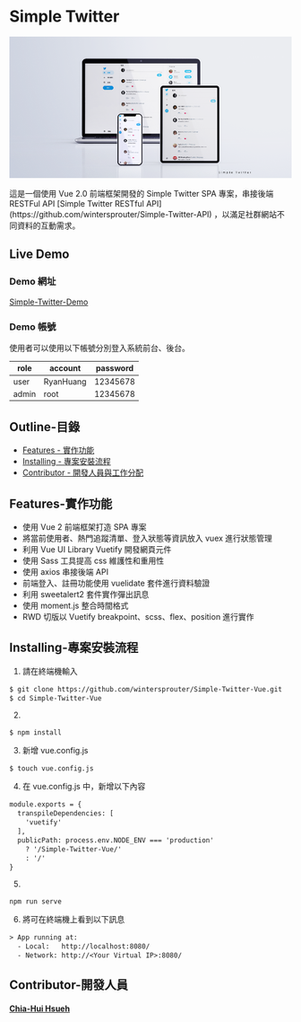 # Simple Twitter
<p align="center">
   <img src="https://raw.githubusercontent.com/wintersprouter/Simple-Twitter-Vue/master/src/assets/img/demo/demo2.png"/>
</p>
 這是一個使用 Vue 2.0 前端框架開發的 Simple Twitter SPA 專案，串接後端 RESTFul API [Simple Twitter RESTful API](https://github.com/wintersprouter/Simple-Twitter-API) ，以滿足社群網站不同資料的互動需求。

 ## Live Demo 
 ### Demo 網址
 [Simple-Twitter-Demo](https://wintersprouter.github.io/Simple-Twitter-Vue/#/)

 ### Demo 帳號
使用者可以使用以下帳號分別登入系統前台、後台。

|role| account | password |
| -------- | -------- | -------- |
| user   | RyanHuang   | 12345678    
| admin  | root   | 12345678  |

 ## Outline-目錄
- [Features - 實作功能](#Features-實作功能)
- [Installing - 專案安裝流程](#Installing-專案安裝流程)
- [Contributor - 開發人員與工作分配](#Contributor-開發人員)

## Features-實作功能
- 使用 Vue 2 前端框架打造 SPA 專案
- 將當前使用者、熱門追蹤清單、登入狀態等資訊放入 vuex 進行狀態管理
- 利用 Vue UI Library Vuetify 開發網頁元件
- 使用 Sass 工具提高 css 維護性和重用性
- 使用 axios 串接後端 API
- 前端登入、註冊功能使用 vuelidate 套件進行資料驗證
- 利用 sweetalert2 套件實作彈出訊息
- 使用 moment.js 整合時間格式
- RWD 切版以 Vuetify breakpoint、scss、flex、position 進行實作

## Installing-專案安裝流程
1. 請在終端機輸入
```
$ git clone https://github.com/wintersprouter/Simple-Twitter-Vue.git
$ cd Simple-Twitter-Vue
```
2. 
```
$ npm install
```

3. 新增 vue.config.js

```
$ touch vue.config.js
```

4. 在 vue.config.js 中，新增以下內容

```
module.exports = {
  transpileDependencies: [
    'vuetify'
  ],
  publicPath: process.env.NODE_ENV === 'production'
    ? '/Simple-Twitter-Vue/'
    : '/'
}

```
5. 

```
npm run serve
```
6. 將可在終端機上看到以下訊息
```
> App running at:
  - Local:   http://localhost:8080/
  - Network: http://<Your Virtual IP>:8080/
```

## Contributor-開發人員
#### [Chia-Hui Hsueh](https://github.com/wintersprouter)